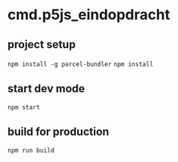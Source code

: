 # cmd.p5js_eindopdracht
## project setup
`npm install -g parcel-bundler`
`npm install`

## start dev mode
`npm start`
## build for production
`npm run build`
